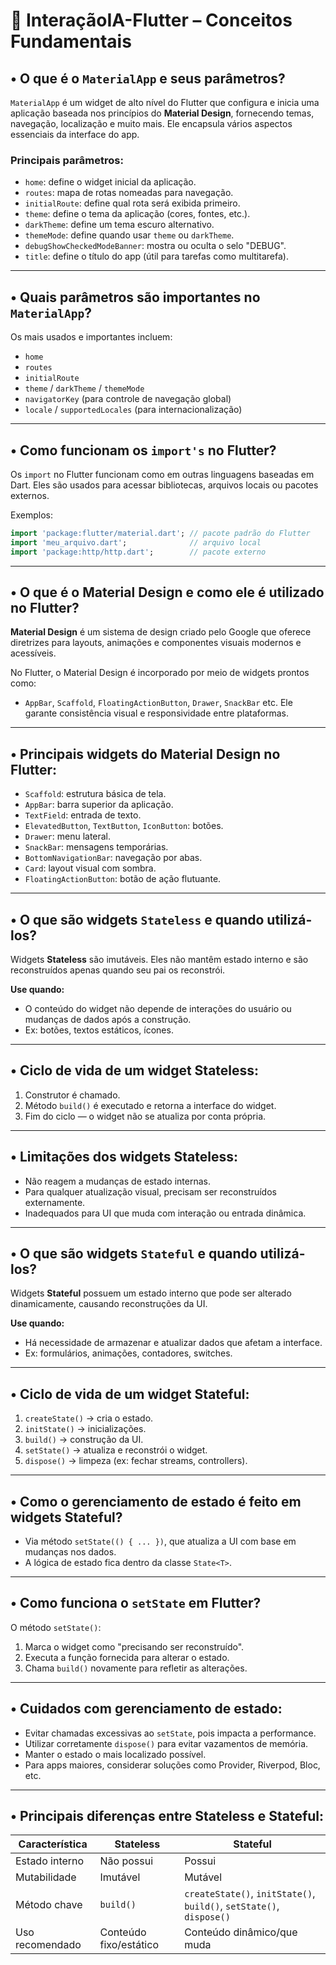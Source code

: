 
# 📘 InteraçãoIA-Flutter – Conceitos Fundamentais

## • O que é o `MaterialApp` e seus parâmetros?

`MaterialApp` é um widget de alto nível do Flutter que configura e inicia uma aplicação baseada nos princípios do **Material Design**, fornecendo temas, navegação, localização e muito mais. Ele encapsula vários aspectos essenciais da interface do app.

### Principais parâmetros:
- `home`: define o widget inicial da aplicação.
- `routes`: mapa de rotas nomeadas para navegação.
- `initialRoute`: define qual rota será exibida primeiro.
- `theme`: define o tema da aplicação (cores, fontes, etc.).
- `darkTheme`: define um tema escuro alternativo.
- `themeMode`: define quando usar `theme` ou `darkTheme`.
- `debugShowCheckedModeBanner`: mostra ou oculta o selo "DEBUG".
- `title`: define o título do app (útil para tarefas como multitarefa).

---

## • Quais parâmetros são importantes no `MaterialApp`?

Os mais usados e importantes incluem:
- `home`
- `routes`
- `initialRoute`
- `theme` / `darkTheme` / `themeMode`
- `navigatorKey` (para controle de navegação global)
- `locale` / `supportedLocales` (para internacionalização)

---

## • Como funcionam os `import's` no Flutter?

Os `import` no Flutter funcionam como em outras linguagens baseadas em Dart. Eles são usados para acessar bibliotecas, arquivos locais ou pacotes externos.

Exemplos:
```dart
import 'package:flutter/material.dart'; // pacote padrão do Flutter
import 'meu_arquivo.dart';              // arquivo local
import 'package:http/http.dart';        // pacote externo
```

---

## • O que é o Material Design e como ele é utilizado no Flutter?

**Material Design** é um sistema de design criado pelo Google que oferece diretrizes para layouts, animações e componentes visuais modernos e acessíveis.

No Flutter, o Material Design é incorporado por meio de widgets prontos como:
- `AppBar`, `Scaffold`, `FloatingActionButton`, `Drawer`, `SnackBar` etc.
  Ele garante consistência visual e responsividade entre plataformas.

---

## • Principais widgets do Material Design no Flutter:

- `Scaffold`: estrutura básica de tela.
- `AppBar`: barra superior da aplicação.
- `TextField`: entrada de texto.
- `ElevatedButton`, `TextButton`, `IconButton`: botões.
- `Drawer`: menu lateral.
- `SnackBar`: mensagens temporárias.
- `BottomNavigationBar`: navegação por abas.
- `Card`: layout visual com sombra.
- `FloatingActionButton`: botão de ação flutuante.

---

## • O que são widgets `Stateless` e quando utilizá-los?

Widgets **Stateless** são imutáveis. Eles não mantêm estado interno e são reconstruídos apenas quando seu pai os reconstrói.

**Use quando:**
- O conteúdo do widget não depende de interações do usuário ou mudanças de dados após a construção.
- Ex: botões, textos estáticos, ícones.

---

## • Ciclo de vida de um widget Stateless:

1. Construtor é chamado.
2. Método `build()` é executado e retorna a interface do widget.
3. Fim do ciclo — o widget não se atualiza por conta própria.

---

## • Limitações dos widgets Stateless:

- Não reagem a mudanças de estado internas.
- Para qualquer atualização visual, precisam ser reconstruídos externamente.
- Inadequados para UI que muda com interação ou entrada dinâmica.

---

## • O que são widgets `Stateful` e quando utilizá-los?

Widgets **Stateful** possuem um estado interno que pode ser alterado dinamicamente, causando reconstruções da UI.

**Use quando:**
- Há necessidade de armazenar e atualizar dados que afetam a interface.
- Ex: formulários, animações, contadores, switches.

---

## • Ciclo de vida de um widget Stateful:

1. `createState()` → cria o estado.
2. `initState()` → inicializações.
3. `build()` → construção da UI.
4. `setState()` → atualiza e reconstrói o widget.
5. `dispose()` → limpeza (ex: fechar streams, controllers).

---

## • Como o gerenciamento de estado é feito em widgets Stateful?

- Via método `setState(() { ... })`, que atualiza a UI com base em mudanças nos dados.
- A lógica de estado fica dentro da classe `State<T>`.

---

## • Como funciona o `setState` em Flutter?

O método `setState()`:
1. Marca o widget como "precisando ser reconstruído".
2. Executa a função fornecida para alterar o estado.
3. Chama `build()` novamente para refletir as alterações.

---

## • Cuidados com gerenciamento de estado:

- Evitar chamadas excessivas ao `setState`, pois impacta a performance.
- Utilizar corretamente `dispose()` para evitar vazamentos de memória.
- Manter o estado o mais localizado possível.
- Para apps maiores, considerar soluções como Provider, Riverpod, Bloc, etc.

---

## • Principais diferenças entre Stateless e Stateful:

| Característica     | Stateless                       | Stateful                            |
|--------------------|----------------------------------|-------------------------------------|
| Estado interno     | Não possui                      | Possui                              |
| Mutabilidade       | Imutável                        | Mutável                             |
| Método chave       | `build()`                       | `createState()`, `initState()`, `build()`, `setState()`, `dispose()` |
| Uso recomendado    | Conteúdo fixo/estático          | Conteúdo dinâmico/que muda         |
